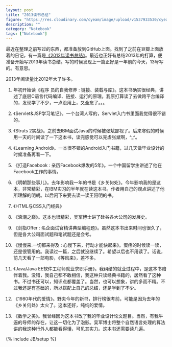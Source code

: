 ```yaml
---
layout: post
title: "2013读书总结"
figure: "https://res.cloudinary.com/cyeam/image/upload/v1537933530/cyeam/%E6%98%8E%E6%9C%9D%E9%82%A3%E4%BA%9B%E4%BA%8B%E5%84%BF.jpg"
description: ""
category: "Notebook"
tags: ["Notebook"]
---
```


最近在整理之前写过的东西，都准备放到GitHub上面。找到了之前在豆瓣上面放着的日记，有一篇是[《2012年读书总结》](/notebook/2013/01/13/2012_reading/)。最近也正好有总结2013年的打算，便准备开始写2013年读书总结。写的时候发现上一篇正好是一年前的今天，13号写的。有意思。

2013年阅读量比2012年大了许多。

1. 年初开始读《程序
员的自我修养 : 链接、装载与库》。这本书确实很经典，讲述了底层C语言代码编译、链接、运行的原理。我原打算读了去做跨平台编译的，发现学了不少，一点没用上，又全忘了。。。

2. 《Servlet&JSP学习笔记》。一个台湾人写的，Servlet入门书里面我觉得很不错的。
3. 《Struts 2实战》。之前去IBM面试Java的时候被张斌鄙视了。后来寒假的时候用一天的时间读了一下这本书，读完感觉可以完虐张斌啊，^_^。
4. 《Learning Android》。一本很不错的Android入门书籍，过几天做毕业设计的时候准备再看一下。
5. 《打造Facebook : 亲历Facebook爆发的5年》。一个中国留学生讲述了他在Facebook工作的事情。
6. 《明朝那些事儿》。去年影响我一年的书是《乡关何处》。今年影响我的是这本，非常精彩，在IBM实习的半年就在读这本书。作者用自己的观点讲述了他所理解的明朝。以后闲下来要去读一读王阳明的书。
7. 《HTML与CSS入门经典》
8. 《浪潮之巅》。这本也很精彩，吴军博士讲了硅谷各大公司的发展史。
9. 《剑指Offer : 名企面试官精讲典型编程题》。虽然这本书出来时间也很久了，但是各大公司面试题和笔试题还是会考。
10. 《慢慢来.一切都来得及 : 心慢下来，行动才能快起来》。蛋疼的时候读一读，还是很管用的。我读过一篇，之后就没继续了。希望以后也不用读了。话说，前几天看了一部电影，《等风来》，差不多。
11. 《Java/Java EE软件工程师就业求职手册》。我纠结的就业过程中，是这本书陪伴着我。没错，我自己都不敢相信，我这种只读经典书籍的，居然看了这种书。不过书还可以，知识点都覆盖了。当然，也可以想象，讲的多而不精。不过我还是有基础的，所以搭配上自己的总结，还是学到了不少。
12. 《1980年代的爱情》。野夫今年的新书，排行榜很考前，可能是因为去年的《乡关何处》太火了。这本还好，纯纯的爱情。
13. 《数学之美》。我曾经因为这本书改了我的毕业设计论文题目。当然，有我牛逼的导师的存在，让这一切化为了泡影。吴军博士将整个自然语言处理的算法讲的我这种行外人都能看得懂，可见其实力。这本书还需要读几遍。

<script type="text/javascript" src="http://www.douban.com/service/badge/ZidaneLi/?selection=latest&amp;picsize=medium&amp;show=collection&amp;n=20&amp;cat=book&amp;columns=5"></script>

{% include JB/setup %}